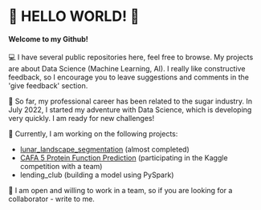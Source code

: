 # 👋 HELLO WORLD! 👋

#### Welcome to my Github! 
:computer: I have several public repositories here, feel free to browse. My projects are about Data Science (Machine Learning, AI). I really like constructive feedback, so I encourage you to leave suggestions and comments in the 'give feedback' section.

:lollipop: So far, my professional career has been related to the sugar industry. In July 2022, I started my adventure with Data Science, which is developing very quickly. I am ready for new challenges!

:pencil: Currently, I am working on the following projects:
* [lunar_landscape_segmentation](https://github.com/michalinahulak/lunar_landscape_segmentation) (almost completed)
* [CAFA 5 Protein Function Prediction](https://www.kaggle.com/competitions/cafa-5-protein-function-prediction?rvi=1) (participating in the Kaggle competition with a team)
* lending_club (building a model using PySpark)

:woman: I am open and willing to work in a team, so if you are looking for a collaborator - write to me.
<!--
**michalinahulak/michalinahulak** is a ✨ _special_ ✨ repository because its `README.md` (this file) appears on your GitHub profile.

Here are some ideas to get you started:

- 🔭 I’m currently working on ...
- 🌱 I’m currently learning ...
- 👯 I’m looking to collaborate on ...
- 🤔 I’m looking for help with ...
- 💬 Ask me about ...
- 📫 How to reach me: ...
- 😄 Pronouns: ...
- ⚡ Fun fact: ...
-->
